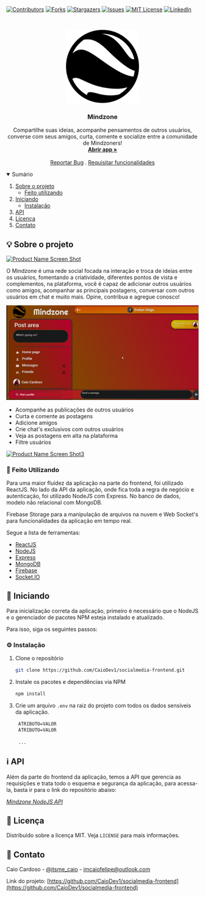 [![Contributors][contributors-shield]][contributors-url]
[![Forks][forks-shield]][forks-url]
[![Stargazers][stars-shield]][stars-url]
[![Issues][issues-shield]][issues-url]
[![MIT License][license-shield]][license-url]
[![LinkedIn][linkedin-shield]][linkedin-url]


<!-- PROJECT LOGO -->
<br />
<p align="center">
  <a href="https://github.com/CaioDev1/socialmedia-frontend">
    <img src="public/android-chrome-192x192.png" alt="Logo">
  </a>

  <h3 align="center">Mindzone</h3>

  <p align="center">
    Compartilhe suas ideias, acompanhe pensamentos de outros usuários, converse com seus amigos, curta, comente e socialize entre a comunidade de Mindzoners! 
    <br />
    <a href="https://mindzone.herokuapp.com"><strong>Abrir app »</strong></a>
    <br />
    <br />
    <a href="https://github.com/CaioDev1/socialmedia-frontend/issues">Reportar Bug</a>
    .
    <a href="https://github.com/CaioDev1/socialmedia-frontend/issues">Requisitar funcionalidades</a>
  </p>
</p>



<!-- TABLE OF CONTENTS -->
<details open="open">
  <summary>Sumário</summary>
  <ol>
    <li>
      <a href="#sobre-o-projeto">Sobre o projeto</a>
      <ul>
        <li><a href="#feito-utilizando">Feito utilizando</a></li>
      </ul>
    </li>
    <li>
      <a href="#iniciando">Iniciando</a>
      <ul>
        <li><a href="#instalação">Instalação</a></li>
      </ul>
    </li>
    <li><a href="#mais-informações">API</a></li>
    <li><a href="#licença">Licença</a></li>
    <li><a href="#contato">Contato</a></li>
  </ol>
</details>



<!-- ABOUT THE PROJECT -->
<h2 id="sobre-o-projeto">💡 Sobre o projeto</h2>

[![Product Name Screen Shot][product-screenshot]](https://mindzone.herokuapp.com/)

O Mindzone é uma rede social focada na interação e troca de ideias entre os usuários, fomentando a criatividade, diferentes pontos de vista e complementos, na plataforma, você é capaz de adicionar outros usuários como amigos, acompanhar as principais postagens, conversar com outros usuários em chat e muito mais. Opine, contribua e agregue conosco!

[![Product Name Screen Shot2][product-screenshot2]](https://mindzone.herokuapp.com/)

* Acompanhe as publicações de outros usuários
* Curta e comente as postagens
* Adicione amigos
* Crie chat's exclusivos com outros usuários
* Veja as postagens em alta na plataforma
* Filtre usuários

[![Product Name Screen Shot3][product-screenshot3]](https://mindzone.herokuapp.com/)

<h3 id="feito-utilizando">🔧 Feito Utilizando</h3>

Para uma maior fluídez da aplicação na parte do frontend, foi utilizado ReactJS. No lado da API da aplicação, onde fica toda a regra de negócio e autenticação,
foi utilizado NodeJS com Express. No banco de dados, modelo não relacional com MongoDB.

Firebase Storage para a manipulação de arquivos na nuvem e Web Socket's para funcionalidades da aplicação em tempo real.

Segue a lista de ferramentas:
* [ReactJS](https://pt-br.reactjs.org/)
* [NodeJS](https://nodejs.org/en/)
* [Express](https://expressjs.com/pt-br/)
* [MongoDB](https://www.mongodb.com/)
* [Firebase](https://www.firebase.com/)
* [Socket.IO](https://socket.io/)


<!-- GETTING STARTED -->
<h2 id="Iniciando">📖 Iniciando</h2>

Para inicialização correta da aplicação, primeiro é necessário que o NodeJS e o gerenciador de pacotes NPM esteja instalado e atualizado.

Para isso, siga os seguintes passos:

<h3 id="instalação">⚙ Instalação</h3>

1. Clone o repositório
   ```sh
   git clone https://github.com/CaioDev1/socialmedia-frontend.git
   ```
2. Instale os pacotes e dependências via NPM
   ```sh
   npm install
   ```
3. Crie um arquivo `.env` na raiz do projeto com todos os dados sensíveis da aplicação.
   ```
    ATRIBUTO=VALOR
    ATRIBUTO=VALOR
    
    ...
   ```


<!-- USAGE EXAMPLES -->
<h2 id="mais-informações">ℹ API</h2>

Além da parte do frontend da aplicação, temos a API que gerencia as requisições e trata todo o esquema e segurança da aplicação,
para acessa-la, basta ir para o link do repositório abaixo: 

_[Mindzone NodeJS API](https://github.com/CaioDev1/socialmedia-backend)_


<!-- LICENSE -->
<h2 id="licença">📜 Licença</h2>

Distribuído sobre a licença MIT. Veja `LICENSE` para mais informações.


<!-- CONTACT -->
<h2 id="contato">📩 Contato</h2>

Caio Cardoso - [@itsme_caio](https://instagram.com/itsme_caio) - imcaiofelipe@outlook.com

Link do projeto: [https://github.com/CaioDev1/socialmedia-frontend](https://github.com/CaioDev1/socialmedia-frontend)





<!-- MARKDOWN LINKS & IMAGES -->
<!-- https://www.markdownguide.org/basic-syntax/#reference-style-links -->
[contributors-shield]: https://img.shields.io/github/contributors/CaioDev1/socialmedia-frontend.svg?style=for-the-badge
[contributors-url]: https://github.com/CaioDev1/socialmedia-frontend/graphs/contributors
[forks-shield]: https://img.shields.io/github/forks/CaioDev1/socialmedia-frontend.svg?style=for-the-badge
[forks-url]: https://github.com/CaioDev1/socialmedia-frontend/network/members
[stars-shield]: https://img.shields.io/github/stars/CaioDev1/socialmedia-frontend.svg?style=for-the-badge
[stars-url]: https://github.com/CaioDev1/socialmedia-frontend/stargazers
[issues-shield]: https://img.shields.io/github/issues/CaioDev1/socialmedia-frontend.svg?style=for-the-badge
[issues-url]: https://github.com/CaioDev1/socialmedia-frontend/issues
[license-shield]: https://img.shields.io/github/license/CaioDev1/socialmedia-frontend.svg?style=for-the-badge
[license-url]: https://github.com/CaioDev1/socialmedia-frontend/blob/master/LICENSE.txt
[linkedin-shield]: https://img.shields.io/badge/-LinkedIn-black.svg?style=for-the-badge&logo=linkedin&colorB=555
[linkedin-url]: https://www.linkedin.com/in/caiodev1/
[product-screenshot]: public/mindzone-gif1.gif
[product-screenshot2]: public/mindzone-gif2.gif
[product-screenshot3]: public/mindzone-gif3.gif
